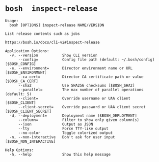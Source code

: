 # `bosh  inspect-release `

    Usage:
      bosh [OPTIONS] inspect-release NAME/VERSION
    
    List release contents such as jobs
    
    https://bosh.io/docs/cli-v2#inspect-release
    
    Application Options:
      -v, --version           Show CLI version
          --config=           Config file path (default: ~/.bosh/config) [$BOSH_CONFIG]
      -e, --environment=      Director environment name or URL [$BOSH_ENVIRONMENT]
          --ca-cert=          Director CA certificate path or value [$BOSH_CA_CERT]
          --sha2              Use SHA256 checksums [$BOSH_SHA2]
          --parallel=         The max number of parallel operations (default: 5)
          --client=           Override username or UAA client [$BOSH_CLIENT]
          --client-secret=    Override password or UAA client secret [$BOSH_CLIENT_SECRET]
      -d, --deployment=       Deployment name [$BOSH_DEPLOYMENT]
          --column=           Filter to show only given column(s)
          --json              Output as JSON
          --tty               Force TTY-like output
          --no-color          Toggle colorized output
      -n, --non-interactive   Don't ask for user input [$BOSH_NON_INTERACTIVE]
    
    Help Options:
      -h, --help              Show this help message
